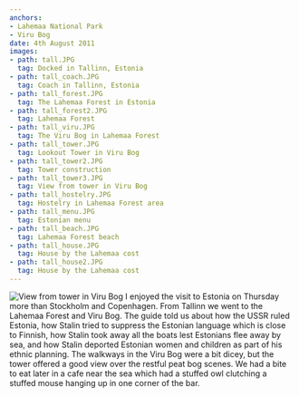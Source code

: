 ```yaml
---
anchors:
- Lahemaa National Park
- Viru Bog
date: 4th August 2011
images:
- path: tall.JPG
  tag: Docked in Tallinn, Estonia
- path: tall_coach.JPG
  tag: Coach in Tallinn, Estonia
- path: tall_forest.JPG
  tag: The Lahemaa Forest in Estonia
- path: tall_forest2.JPG
  tag: Lahemaa Forest
- path: tall_viru.JPG
  tag: The Viru Bog in Lahemaa Forest
- path: tall_tower.JPG
  tag: Lookout Tower in Viru Bog
- path: tall_tower2.JPG
  tag: Tower construction
- path: tall_tower3.JPG
  tag: View from tower in Viru Bog
- path: tall_hostelry.JPG
  tag: Hostelry in Lahemaa Forest area
- path: tall_menu.JPG
  tag: Estonian menu
- path: tall_beach.JPG
  tag: Lahemaa Forest beach
- path: tall_house.JPG
  tag: House by the Lahemaa cost
- path: tall_house2.JPG
  tag: House by the Lahemaa cost
---
```

![View from tower in Viru Bog](tall_tower3.JPG)
I enjoyed the visit to Estonia on Thursday more than Stockholm and Copenhagen. From Tallinn we went to the Lahemaa Forest and Viru Bog. The guide told us about how the USSR ruled Estonia, how Stalin tried to suppress the Estonian language which is close to Finnish, how Stalin took away all the boats lest Estonians flee away by sea, and how Stalin deported Estonian women and children as part of his ethnic planning. The walkways in the Viru Bog were a bit dicey, but the tower offered a good view over the restful peat bog scenes. We had a bite to eat later in a cafe near the sea which had a stuffed owl clutching a stuffed mouse hanging up in one corner of the bar.
